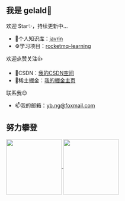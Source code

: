 ## 我是 gelald👋

欢迎 Star✨，持续更新中...

- 📕个人知识库：[javrin](https://github.com/gelald/javrin)
- ⚙学习项目：[rocketmq-learning](https://github.com/gelald/rocketmq-learning)

欢迎点赞关注👍

- 💬CSDN：[我的CSDN空间](https://blog.csdn.net/gelald)
- 💬稀土掘金：[我的掘金主页](https://juejin.cn/user/923245499657822)

联系我😉

- 📫我的邮箱：yb.ng@foxmail.com

<!--
**gelald/gelald** is a ✨ _special_ ✨ repository because its `README.md` (this file) appears on your GitHub profile.

Here are some ideas to get you started:

- 🔭 I’m currently working on ...
- 🌱 I’m currently learning ...
- 👯 I’m looking to collaborate on ...
- 🤔 I’m looking for help with ...
- 💬 Ask me about ...
- 📫 How to reach me: ...
- 😄 Pronouns: ...
- ⚡ Fun fact: ...
-->


## 努力攀登

<a href="https://github.com/anuraghazra/github-readme-stats">
    <img align="center" height="150px" src="https://github-readme-stats.vercel.app/api?username=gelald&hide=contribs,prs&show_icons=true&title_color=6bbc8e&icon_color=6bbc8e&locale=en" />
    <img align="center" height="150px" src="https://github-readme-stats.vercel.app/api/top-langs/?username=gelald&layout=compact&hide=freemarker&title_color=6bbc8e&icon_color=6bbc8e&locale=en"/>
</a>
